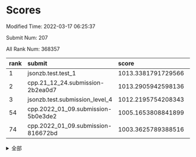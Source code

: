 # Scores

Modified Time: 2022-03-17 06:25:37

Submit Num: 207

All Rank Num: 368357

| rank |               submit               |       score        |       sigma        | pk_num |
| :--- | :--------------------------------- | :----------------- | :----------------- | :----- |
| 1    | jsonzb.test.test_1                 | 1013.3381791729566 | 0.8427850101650697 | 7114   |
| 2    | cpp.21_12_24.submission-2b2ea0d7   | 1013.2905942598136 | 0.8160877077897593 | 7120   |
| 3    | jsonzb.test.submission_level_4     | 1012.2195754208343 | 0.7906025950497492 | 7121   |
| 54   | cpp.2022_01_09.submission-5b0e3de2 | 1005.1653808841899 | 0.7220179819316981 | 7115   |
| 74   | cpp.2022_01_09.submission-816672bd | 1003.3625789388516 | 0.7142472802688993 | 7119   |


<details>
<summary>全部</summary>

| rank |                 submit                 |       score        |       sigma        | pk_num |
| :--- | :------------------------------------- | :----------------- | :----------------- | :----- |
| 1    | jsonzb.test.test_1                     | 1013.3381791729566 | 0.8427850101650697 | 7114   |
| 2    | cpp.21_12_24.submission-2b2ea0d7       | 1013.2905942598136 | 0.8160877077897593 | 7120   |
| 3    | jsonzb.test.submission_level_4         | 1012.2195754208343 | 0.7906025950497492 | 7121   |
| 4    | gobigger.level_3.submission_level_3_5  | 1011.8248448507462 | 0.7626787065110529 | 7117   |
| 5    | gobigger.level_3.submission_level_3_39 | 1011.7972270272637 | 0.770043270579985  | 7115   |
| 6    | gobigger.level_3.submission_level_3_12 | 1011.7411091537194 | 0.7840497503625327 | 7117   |
| 7    | gobigger.level_3.submission_level_3_23 | 1011.3433547635641 | 0.7519549756051354 | 7118   |
| 8    | gobigger.level_3.submission_level_3_4  | 1011.3104385095738 | 0.7673433187757979 | 7121   |
| 9    | gobigger.level_3.submission_level_3_3  | 1011.1746053184681 | 0.8150088185425564 | 7118   |
| 10   | gobigger.level_3.submission_level_3_18 | 1011.0304718550033 | 0.7749026760660049 | 7118   |
| 11   | gobigger.level_3.submission_level_3_28 | 1010.926097355288  | 0.782350727823505  | 7121   |
| 12   | gobigger.level_3.submission_level_3_45 | 1010.8252206968114 | 0.7766033812478137 | 7119   |
| 13   | gobigger.level_3.submission_level_3_9  | 1010.8244593755298 | 0.7759812914851699 | 7121   |
| 14   | gobigger.level_3.submission_level_3_6  | 1010.666725241772  | 0.7798292115838324 | 7112   |
| 15   | gobigger.level_3.submission_level_3_7  | 1010.6519301161784 | 0.7714099040041248 | 7114   |
| 16   | gobigger.level_3.submission_level_3_47 | 1010.6486988802716 | 0.7705810066668491 | 7119   |
| 17   | gobigger.level_3.submission_level_3_25 | 1010.6124712669056 | 0.7708476711253845 | 7123   |
| 18   | gobigger.level_3.submission_level_3_2  | 1010.5649194441158 | 0.754814501419398  | 7116   |
| 19   | gobigger.level_3.submission_level_3_16 | 1010.5550973856982 | 0.7740637765604227 | 7118   |
| 20   | gobigger.level_3.submission_level_3_37 | 1010.5525795960144 | 0.7658027513624462 | 7118   |
| 21   | gobigger.level_3.submission_level_3_17 | 1010.4341753373071 | 0.7653982814223896 | 7115   |
| 22   | gobigger.level_3.submission_level_3_38 | 1010.412129735606  | 0.7473816565971957 | 7120   |
| 23   | gobigger.level_3.submission_level_3_34 | 1010.3352095219825 | 0.7785595332192713 | 7117   |
| 24   | gobigger.level_3.submission_level_3_1  | 1010.316707020475  | 0.764436186349977  | 7119   |
| 25   | gobigger.level_3.submission_level_3_22 | 1010.2635734498654 | 0.7534733889350503 | 7115   |
| 26   | gobigger.level_3.submission_level_3_24 | 1010.2599214218731 | 0.7471777228824016 | 7116   |
| 27   | gobigger.level_3.submission_level_3_31 | 1010.1736033346774 | 0.7660469213946709 | 7119   |
| 28   | gobigger.level_3.submission_level_3_30 | 1010.1191024291095 | 0.7887086327679457 | 7117   |
| 29   | gobigger.level_3.submission_level_3_36 | 1010.0500137155188 | 0.7601312289400055 | 7121   |
| 30   | gobigger.level_3.submission_level_3_33 | 1010.0377232677889 | 0.7527916881354509 | 7120   |
| 31   | gobigger.level_3.submission_level_3_35 | 1010.0298703461675 | 0.7692586222676092 | 7119   |
| 32   | gobigger.level_3.submission_level_3_41 | 1009.9870743068317 | 0.7826012001640951 | 7120   |
| 33   | gobigger.level_3.submission_level_3_26 | 1009.9606829522156 | 0.7438018272514182 | 7118   |
| 34   | gobigger.level_3.submission_level_3_29 | 1009.9396941732834 | 0.7524335997692019 | 7115   |
| 35   | gobigger.level_3.submission_level_3_8  | 1009.8991837640491 | 0.7580768856090062 | 7125   |
| 36   | gobigger.level_3.submission_level_3_19 | 1009.8629032896732 | 0.7645247699483281 | 7116   |
| 37   | gobigger.level_3.submission_level_3_48 | 1009.8375867440395 | 0.767061133960465  | 7122   |
| 38   | gobigger.level_3.submission_level_3_15 | 1009.7153957136277 | 0.7638543417419301 | 7121   |
| 39   | gobigger.level_3.submission_level_3_13 | 1009.7037995141807 | 0.7301819032306202 | 7118   |
| 40   | gobigger.level_3.submission_level_3_46 | 1009.6990445502381 | 0.7632567620237939 | 7116   |
| 41   | gobigger.level_3.submission_level_3_11 | 1009.5803131995567 | 0.7519091007462433 | 7114   |
| 42   | gobigger.level_3.submission_level_3_43 | 1009.5364075197746 | 0.7611960866061819 | 7116   |
| 43   | gobigger.level_3.submission_level_3_40 | 1009.518902887704  | 0.7630404086820598 | 7122   |
| 44   | gobigger.level_3.submission_level_3_20 | 1009.441235370342  | 0.7493364129622947 | 7119   |
| 45   | gobigger.level_3.submission_level_3_42 | 1009.4205174539125 | 0.7690551480826953 | 7119   |
| 46   | gobigger.level_3.submission_level_3_10 | 1009.4021220470169 | 0.7460762622724013 | 7120   |
| 47   | gobigger.level_3.submission_level_3_27 | 1009.389112736996  | 0.7474437815862502 | 7122   |
| 48   | gobigger.level_3.submission_level_3_0  | 1009.3729122530846 | 0.7563888411248261 | 7117   |
| 49   | gobigger.level_3.submission_level_3_21 | 1009.232945694776  | 0.7730545750871776 | 7118   |
| 50   | gobigger.level_3.submission_level_3_44 | 1008.9940004110886 | 0.7300915234918192 | 7121   |
| 51   | gobigger.level_3.submission_level_3_14 | 1008.9887028292859 | 0.7405341090750093 | 7119   |
| 52   | gobigger.level_3.submission_level_3_32 | 1008.5312262689146 | 0.7461321351197131 | 7119   |
| 53   | gobigger.level_3.submission_level_3_49 | 1007.9659799759546 | 0.745620697060263  | 7126   |
| 54   | cpp.2022_01_09.submission-5b0e3de2     | 1005.1653808841899 | 0.7220179819316981 | 7115   |
| 55   | gobigger.level_1.submission_level_1_11 | 1004.4730575483627 | 0.71317140326828   | 7123   |
| 56   | gobigger.level_1.submission_level_1_48 | 1004.2451861361524 | 0.7229129958322521 | 7116   |
| 57   | gobigger.level_1.submission_level_1_42 | 1004.237471691324  | 0.7273016987539748 | 7115   |
| 58   | gobigger.level_1.submission_level_1_29 | 1004.0235289531511 | 0.7345716594603503 | 7118   |
| 59   | gobigger.level_1.submission_level_1_3  | 1003.989974954663  | 0.7206200372062176 | 7117   |
| 60   | gobigger.level_1.submission_level_1_45 | 1003.9898138393377 | 0.7313579072013949 | 7118   |
| 61   | gobigger.level_1.submission_level_1_12 | 1003.9134711280069 | 0.7172382889596948 | 7122   |
| 62   | gobigger.level_1.submission_level_1_40 | 1003.7615037275395 | 0.7072755004539026 | 7118   |
| 63   | gobigger.level_1.submission_level_1_43 | 1003.7316846982727 | 0.7216248095419843 | 7118   |
| 64   | gobigger.level_1.submission_level_1_44 | 1003.718101461456  | 0.7101145659332435 | 7121   |
| 65   | gobigger.level_1.submission_level_1_36 | 1003.69946199513   | 0.7189265257902941 | 7118   |
| 66   | gobigger.level_1.submission_level_1_38 | 1003.6746862161842 | 0.7297592779483884 | 7110   |
| 67   | gobigger.level_1.submission_level_1_39 | 1003.5975302281681 | 0.7124062684289337 | 7114   |
| 68   | gobigger.level_1.submission_level_1_20 | 1003.5583205916155 | 0.7145197072234748 | 7118   |
| 69   | gobigger.level_1.submission_level_1_18 | 1003.5336860617539 | 0.7197533267346091 | 7117   |
| 70   | gobigger.level_1.submission_level_1_14 | 1003.4918706521063 | 0.7125178104224198 | 7118   |
| 71   | gobigger.level_1.submission_level_1_26 | 1003.4566481989665 | 0.7139294039903172 | 7119   |
| 72   | gobigger.level_1.submission_level_1_22 | 1003.4225761768024 | 0.7066059928911494 | 7118   |
| 73   | gobigger.level_1.submission_level_1_19 | 1003.3659637390379 | 0.7158725096765961 | 7111   |
| 74   | cpp.2022_01_09.submission-816672bd     | 1003.3625789388516 | 0.7142472802688993 | 7119   |
| 75   | gobigger.level_1.submission_level_1_25 | 1003.3622983620315 | 0.7283544138212256 | 7116   |
| 76   | gobigger.level_1.submission_level_1_15 | 1003.3553081850495 | 0.7207196063857076 | 7115   |
| 77   | gobigger.level_1.submission_level_1_47 | 1003.353883560106  | 0.7160022362245841 | 7119   |
| 78   | gobigger.level_1.submission_level_1_37 | 1003.3448858267543 | 0.7267058391899449 | 7120   |
| 79   | gobigger.level_1.submission_level_1_7  | 1003.3254094512355 | 0.7176181636060195 | 7120   |
| 80   | gobigger.level_1.submission_level_1_2  | 1003.324673585697  | 0.7200582436316603 | 7115   |
| 81   | gobigger.level_1.submission_level_1_27 | 1003.197250694691  | 0.7260482202913534 | 7120   |
| 82   | gobigger.level_1.submission_level_1_6  | 1003.1744244823363 | 0.7085554244950787 | 7121   |
| 83   | gobigger.level_1.submission_level_1_9  | 1003.1111999917224 | 0.7161841185016247 | 7119   |
| 84   | gobigger.level_1.submission_level_1_16 | 1003.0504075252022 | 0.7203237873346069 | 7123   |
| 85   | gobigger.level_1.submission_level_1_31 | 1002.9352323571859 | 0.7028379260057347 | 7112   |
| 86   | gobigger.level_1.submission_level_1_10 | 1002.8913079232844 | 0.7172160731201657 | 7117   |
| 87   | gobigger.level_1.submission_level_1_30 | 1002.8856063981383 | 0.7164269556383439 | 7118   |
| 88   | gobigger.level_1.submission_level_1_28 | 1002.8356927771946 | 0.706632728822195  | 7113   |
| 89   | gobigger.level_1.submission_level_1_17 | 1002.8002108972995 | 0.7089188543769265 | 7119   |
| 90   | gobigger.level_1.submission_level_1_33 | 1002.7897569281675 | 0.7184701539483934 | 7120   |
| 91   | gobigger.level_1.submission_level_1_49 | 1002.7635429311538 | 0.7166066111972355 | 7120   |
| 92   | gobigger.level_1.submission_level_1_21 | 1002.7473438130486 | 0.7019953038649401 | 7116   |
| 93   | gobigger.level_1.submission_level_1_34 | 1002.713977435266  | 0.7149201555508778 | 7115   |
| 94   | gobigger.level_1.submission_level_1_41 | 1002.6829867982932 | 0.7167382230051014 | 7114   |
| 95   | gobigger.level_1.submission_level_1_24 | 1002.6441221630176 | 0.7218181143859077 | 7119   |
| 96   | gobigger.level_1.submission_level_1_1  | 1002.5742248181225 | 0.719818728377087  | 7119   |
| 97   | gobigger.level_1.submission_level_1_35 | 1002.5493428365637 | 0.7172048326152672 | 7119   |
| 98   | gobigger.level_1.submission_level_1_5  | 1002.4951244565691 | 0.7221131028749912 | 7114   |
| 99   | gobigger.level_1.submission_level_1_23 | 1002.4495284396833 | 0.7121748280110287 | 7121   |
| 100  | gobigger.level_1.submission_level_1_13 | 1002.322311581954  | 0.715808344188823  | 7117   |
| 101  | gobigger.level_1.submission_level_1_46 | 1002.2145422771516 | 0.6939002370039942 | 7121   |
| 102  | gobigger.level_1.submission_level_1_4  | 1002.1199837209388 | 0.7019136446092111 | 7116   |
| 103  | gobigger.level_1.submission_level_1_8  | 1001.9429655388471 | 0.7140747696768333 | 7111   |
| 104  | gobigger.level_1.submission_level_1_0  | 1001.750911284998  | 0.7087994545939401 | 7117   |
| 105  | gobigger.level_1.submission_level_1_32 | 1001.4545939799182 | 0.7156578512878755 | 7110   |
| 106  | gobigger.random.submission_random_17   | 997.8300184523933  | 0.6972957605593049 | 7120   |
| 107  | gobigger.random.submission_random_44   | 997.2881530315967  | 0.7056207101349956 | 7117   |
| 108  | gobigger.random.submission_random_46   | 997.2207607969239  | 0.7204625569964769 | 7120   |
| 109  | gobigger.random.submission_random_48   | 997.1118554207912  | 0.7193263265112354 | 7120   |
| 110  | gobigger.random.submission_random_14   | 997.0751972773285  | 0.7086935573147504 | 7120   |
| 111  | gobigger.random.submission_random_10   | 996.973208342119   | 0.7043257192483184 | 7118   |
| 112  | gobigger.random.submission_random_36   | 996.7263547912878  | 0.7083819730823013 | 7123   |
| 113  | gobigger.random.submission_random_28   | 996.6782919257812  | 0.6963461558527799 | 7122   |
| 114  | gobigger.random.submission_random_12   | 996.6560288214336  | 0.7043186119645706 | 7118   |
| 115  | gobigger.random.submission_random_49   | 996.617460829044   | 0.7168431207907388 | 7114   |
| 116  | gobigger.random.submission_random_38   | 996.4619163147121  | 0.7106653945919915 | 7116   |
| 117  | gobigger.random.submission_random_34   | 996.4462851126837  | 0.704958456283278  | 7119   |
| 118  | gobigger.random.submission_random_16   | 996.4417052216833  | 0.7063691254960905 | 7124   |
| 119  | gobigger.random.submission_random_4    | 996.34881105121    | 0.715480425721548  | 7118   |
| 120  | gobigger.random.submission_random_6    | 996.3108352272559  | 0.7082684529133689 | 7115   |
| 121  | gobigger.random.submission_random_47   | 996.2846028232775  | 0.7030054281346749 | 7120   |
| 122  | gobigger.random.submission_random_30   | 996.200841633663   | 0.7143917899979575 | 7122   |
| 123  | gobigger.random.submission_random_18   | 996.1963671317983  | 0.7054944649169536 | 7120   |
| 124  | gobigger.random.submission_random_19   | 996.1803315616902  | 0.6987486556395847 | 7121   |
| 125  | gobigger.random.submission_random_3    | 996.0929744297796  | 0.7141287279835686 | 7117   |
| 126  | gobigger.random.submission_random_21   | 996.0488341700221  | 0.7183985570496575 | 7117   |
| 127  | gobigger.random.submission_random_29   | 996.0375665263867  | 0.7103635817474915 | 7119   |
| 128  | gobigger.random.submission_random_27   | 996.0203179271789  | 0.7128381481589295 | 7118   |
| 129  | gobigger.random.submission_random_41   | 996.0029316503404  | 0.7201954885897246 | 7116   |
| 130  | gobigger.random.submission_random_35   | 995.9714903470349  | 0.7122745690784898 | 7115   |
| 131  | gobigger.random.submission_random_45   | 995.9681769881674  | 0.7062594211549029 | 7120   |
| 132  | gobigger.random.submission_random_0    | 995.9666269275732  | 0.7050432951230644 | 7115   |
| 133  | gobigger.random.submission_random_20   | 995.9387791869826  | 0.7164800677747544 | 7114   |
| 134  | gobigger.random.submission_random_37   | 995.873972028497   | 0.7043461594598918 | 7113   |
| 135  | gobigger.random.submission_random_40   | 995.8323436683858  | 0.7180542216137499 | 7119   |
| 136  | gobigger.random.submission_random_2    | 995.7968450798884  | 0.7136717203507055 | 7120   |
| 137  | gobigger.random.submission_random_31   | 995.7495850320121  | 0.71471122623612   | 7116   |
| 138  | gobigger.random.submission_random_15   | 995.6996819910478  | 0.7127731694696711 | 7120   |
| 139  | gobigger.random.submission_random_43   | 995.6851953684222  | 0.7052051778540998 | 7114   |
| 140  | gobigger.random.submission_random_32   | 995.6543821130832  | 0.7023694480164743 | 7119   |
| 141  | gobigger.random.submission_random_8    | 995.6237305736927  | 0.717011504163539  | 7121   |
| 142  | gobigger.random.submission_random_42   | 995.6156895702798  | 0.720489178468501  | 7117   |
| 143  | gobigger.random.submission_random_24   | 995.5333154934239  | 0.7390508551364182 | 7116   |
| 144  | gobigger.random.submission_random_23   | 995.4990164674767  | 0.7193519004825866 | 7123   |
| 145  | gobigger.random.submission_random_1    | 995.4103574087887  | 0.7137063332968561 | 7119   |
| 146  | gobigger.random.submission_random_26   | 995.4078755847405  | 0.7172850237400641 | 7117   |
| 147  | gobigger.random.submission_random_7    | 995.364170479193   | 0.7073093205651109 | 7120   |
| 148  | gobigger.random.submission_random_9    | 995.1271315178835  | 0.7128278299150134 | 7118   |
| 149  | gobigger.random.submission_random_5    | 995.08304767835    | 0.7174381826680345 | 7123   |
| 150  | gobigger.random.submission_random_11   | 994.9980623943951  | 0.7096275822198517 | 7115   |
| 151  | gobigger.random.submission_random_25   | 994.9758106183328  | 0.7116928618314864 | 7121   |
| 152  | gobigger.random.submission_random_22   | 994.8809863452581  | 0.7158966810825579 | 7113   |
| 153  | gobigger.random.submission_random_33   | 994.8708754318411  | 0.714609365745217  | 7113   |
| 154  | gobigger.random.submission_random_39   | 994.8321176176478  | 0.7040163765061025 | 7119   |
| 155  | gobigger.random.submission_random_13   | 994.6845820426963  | 0.7192242703310715 | 7119   |
| 156  | gobigger.level_2.submission_level_2_22 | 993.9890528607848  | 0.7347271722575834 | 7115   |
| 157  | gobigger.level_2.submission_level_2_42 | 993.8949648007873  | 0.7411705698132042 | 7119   |
| 158  | gobigger.level_2.submission_level_2_14 | 993.7757576607884  | 0.7332240159522943 | 7118   |
| 159  | gobigger.level_2.submission_level_2_23 | 993.6189233122562  | 0.736893864136214  | 7118   |
| 160  | gobigger.level_2.submission_level_2_29 | 993.4118943989239  | 0.7521711139345166 | 7118   |
| 161  | gobigger.level_2.submission_level_2_18 | 993.3868319666441  | 0.7348737478293274 | 7116   |
| 162  | gobigger.level_2.submission_level_2_12 | 993.1934047006469  | 0.7442043603222451 | 7117   |
| 163  | gobigger.level_2.submission_level_2_27 | 993.1128804306594  | 0.725116695871452  | 7121   |
| 164  | gobigger.level_2.submission_level_2_31 | 993.0064390181886  | 0.7510932218094256 | 7120   |
| 165  | gobigger.level_2.submission_level_2_32 | 992.9834863224285  | 0.7344145814989632 | 7122   |
| 166  | gobigger.level_2.submission_level_2_13 | 992.9552216342839  | 0.7334823583311808 | 7118   |
| 167  | gobigger.level_2.submission_level_2_48 | 992.9013892830387  | 0.752940125240472  | 7116   |
| 168  | gobigger.level_2.submission_level_2_35 | 992.8442778876611  | 0.7282324906746682 | 7115   |
| 169  | gobigger.level_2.submission_level_2_24 | 992.8376570239003  | 0.7381302479364239 | 7125   |
| 170  | gobigger.level_2.submission_level_2_17 | 992.8197377236162  | 0.7456207729014517 | 7115   |
| 171  | gobigger.level_2.submission_level_2_3  | 992.695595155813   | 0.7487136555736009 | 7118   |
| 172  | gobigger.level_2.submission_level_2_49 | 992.6118323277174  | 0.7401537387391895 | 7120   |
| 173  | gobigger.level_2.submission_level_2_15 | 992.6009448875585  | 0.7526149799204963 | 7118   |
| 174  | gobigger.level_2.submission_level_2_44 | 992.5969138722659  | 0.7264688080126488 | 7117   |
| 175  | gobigger.level_2.submission_level_2_7  | 992.5177035160442  | 0.7505092671931496 | 7122   |
| 176  | gobigger.level_2.submission_level_2_20 | 992.367002460509   | 0.7387056085607941 | 7115   |
| 177  | gobigger.level_2.submission_level_2_36 | 992.3395409134326  | 0.7513821904568491 | 7116   |
| 178  | gobigger.level_2.submission_level_2_21 | 992.2532693851502  | 0.7423896052650862 | 7121   |
| 179  | gobigger.level_2.submission_level_2_37 | 992.2139968888607  | 0.7225156201475098 | 7116   |
| 180  | gobigger.level_2.submission_level_2_33 | 992.1769320350721  | 0.7329959337386003 | 7112   |
| 181  | gobigger.level_2.submission_level_2_41 | 992.0556025290779  | 0.7321693485901577 | 7116   |
| 182  | gobigger.level_2.submission_level_2_46 | 992.0178724394277  | 0.7423420590449624 | 7112   |
| 183  | gobigger.level_2.submission_level_2_30 | 991.9541413651598  | 0.7494201425531882 | 7114   |
| 184  | gobigger.level_2.submission_level_2_8  | 991.9536781623948  | 0.7488454611603406 | 7119   |
| 185  | gobigger.level_2.submission_level_2_43 | 991.9082294713199  | 0.7461403907646528 | 7119   |
| 186  | gobigger.level_2.submission_level_2_11 | 991.8174937312888  | 0.7546285619264879 | 7117   |
| 187  | gobigger.level_2.submission_level_2_39 | 991.7199765033058  | 0.7500560410040206 | 7123   |
| 188  | gobigger.level_2.submission_level_2_40 | 991.6893051057634  | 0.7589798744116056 | 7117   |
| 189  | gobigger.level_2.submission_level_2_5  | 991.674084884492   | 0.7444686013315976 | 7120   |
| 190  | gobigger.level_2.submission_level_2_28 | 991.5889869052085  | 0.7518160622404273 | 7116   |
| 191  | gobigger.level_2.submission_level_2_38 | 991.5646881985901  | 0.7280921849341788 | 7119   |
| 192  | gobigger.level_2.submission_level_2_6  | 991.4083843210951  | 0.7589310342042528 | 7116   |
| 193  | gobigger.level_2.submission_level_2_16 | 991.369048446388   | 0.7560847469884932 | 7122   |
| 194  | gobigger.level_2.submission_level_2_0  | 991.3387519032566  | 0.7671416274891504 | 7121   |
| 195  | gobigger.level_2.submission_level_2_26 | 991.2300987133906  | 0.7478477747597462 | 7112   |
| 196  | gobigger.level_2.submission_level_2_9  | 991.2063173290742  | 0.7661468989392484 | 7113   |
| 197  | gobigger.level_2.submission_level_2_19 | 991.1759836994123  | 0.7511718745721511 | 7123   |
| 198  | gobigger.level_2.submission_level_2_1  | 991.1703838438884  | 0.7494356733145124 | 7114   |
| 199  | gobigger.level_2.submission_level_2_4  | 991.1188087770366  | 0.7639511642580232 | 7116   |
| 200  | gobigger.level_2.submission_level_2_45 | 991.1115465270681  | 0.7365965240930893 | 7120   |
| 201  | gobigger.level_2.submission_level_2_10 | 991.0834614879631  | 0.7440790300028364 | 7120   |
| 202  | gobigger.level_2.submission_level_2_2  | 990.8049271375519  | 0.773859138448406  | 7122   |
| 203  | gobigger.level_2.submission_level_2_25 | 990.7877035559433  | 0.7676675496713539 | 7115   |
| 204  | gobigger.level_2.submission_level_2_34 | 990.7051967989325  | 0.758532527612127  | 7121   |
| 205  | gobigger.level_2.submission_level_2_47 | 990.3073206315205  | 0.7926385092104439 | 7119   |
| 206  | gobigger.none.submission_none_0        | 977.4596129927942  | 1.3080853429105326 | 7126   |
| 207  | gobigger.none.submission_none_1        | 973.4711342108699  | 1.7973374309392929 | 7118   |

</details>